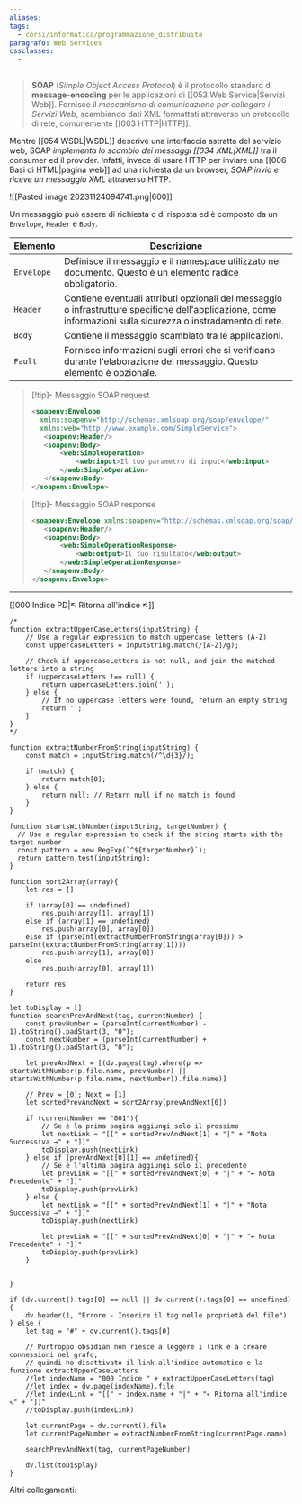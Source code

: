 ```yaml
---
aliases: 
tags:
  - corsi/informatica/programmazione_distribuita
paragrafo: Web Services
cssclasses:
  - 
---
```

>**SOAP** (*Simple Object Access Protocol*) è il protocollo standard di **message-encoding** per le applicazioni di [[053 Web Service|Servizi Web]]. Fornisce il *meccanismo di comunicazione per collegare i Servizi Web*, scambiando dati XML formattati attraverso un protocollo di rete, comunemente [[003 HTTP|HTTP]].

Mentre [[054 WSDL|WSDL]] descrive una interfaccia astratta del servizio web, SOAP *implementa lo scambio dei messaggi [[034 XML|XML]]* tra il consumer ed il provider. 
Infatti, invece di usare HTTP per inviare una [[006 Basi di HTML|pagina web]] ad una richiesta da un browser, *SOAP invia e riceve un messaggio XML* attraverso HTTP.

![[Pasted image 20231124094741.png|600]]

Un messaggio può essere di richiesta o di risposta ed è composto da un `Envelope`, `Header` e `Body`.

| Elemento  | Descrizione                                                                                                           |
|-----------|-----------------------------------------------------------------------------------------------------------------------|
| `Envelope`  | Definisce il messaggio e il namespace utilizzato nel documento. Questo è un elemento radice obbligatorio.            |
| `Header`    | Contiene eventuali attributi opzionali del messaggio o infrastrutture specifiche dell'applicazione, come informazioni sulla sicurezza o instradamento di rete. |
| `Body`      | Contiene il messaggio scambiato tra le applicazioni.                                                                 |
| `Fault`     | Fornisce informazioni sugli errori che si verificano durante l'elaborazione del messaggio. Questo elemento è opzionale.|


> [!tip]- Messaggio SOAP request
>```xml
><soapenv:Envelope 
>	xmlns:soapenv="http://schemas.xmlsoap.org/soap/envelope/" 
>	xmlns:web="http://www.example.com/SimpleService">
>    <soapenv:Header/>
>    <soapenv:Body>
>        <web:SimpleOperation>
>            <web:input>Il tuo parametro di input</web:input>
>        </web:SimpleOperation>
>    </soapenv:Body>
></soapenv:Envelope>
>```

> [!tip]- Messaggio SOAP response
>```xml
><soapenv:Envelope xmlns:soapenv="http://schemas.xmlsoap.org/soap/envelope/" xmlns:web="http://www.example.com/SimpleService">
>    <soapenv:Header/>
>    <soapenv:Body>
>        <web:SimpleOperationResponse>
>            <web:output>Il tuo risultato</web:output>
>        </web:SimpleOperationResponse>
>    </soapenv:Body>
></soapenv:Envelope>
>
>```



___
[[000 Indice PD|↖ Ritorna all'indice ↖]]

```dataviewjs
/*
function extractUpperCaseLetters(inputString) {
	// Use a regular expression to match uppercase letters (A-Z)
	const uppercaseLetters = inputString.match(/[A-Z]/g);
	
	// Check if uppercaseLetters is not null, and join the matched letters into a string
	if (uppercaseLetters !== null) {
		return uppercaseLetters.join('');
	} else {
	    // If no uppercase letters were found, return an empty string
	    return '';
	}
}
*/

function extractNumberFromString(inputString) {
	const match = inputString.match(/^\d{3}/);
	
	if (match) {
		return match[0];
	} else {
		return null; // Return null if no match is found
	}
}

function startsWithNumber(inputString, targetNumber) {
  // Use a regular expression to check if the string starts with the target number
  const pattern = new RegExp(`^${targetNumber}`);
  return pattern.test(inputString);
}

function sort2Array(array){
	let res = []
	
	if (array[0] == undefined)
		res.push(array[1], array[1])
	else if (array[1] == undefined)
		res.push(array[0], array[0])
	else if (parseInt(extractNumberFromString(array[0])) > parseInt(extractNumberFromString(array[1])))
		res.push(array[1], array[0])
	else
		res.push(array[0], array[1])
	
	return res
}

let toDisplay = []
function searchPrevAndNext(tag, currentNumber) {
	const prevNumber = (parseInt(currentNumber) - 1).toString().padStart(3, "0");
	const nextNumber = (parseInt(currentNumber) + 1).toString().padStart(3, "0");
	
	let prevAndNext = [(dv.pages(tag).where(p => startsWithNumber(p.file.name, prevNumber) || startsWithNumber(p.file.name, nextNumber)).file.name)]
	
	// Prev = [0]; Next = [1]
	let sortedPrevAndNext = sort2Array(prevAndNext[0])
	
	if (currentNumber == "001"){ 
		// Se è la prima pagina aggiungi solo il prossimo
		let nextLink = "[[" + sortedPrevAndNext[1] + "|" + "Nota Successiva →" + "]]"
		toDisplay.push(nextLink)
	} else if (prevAndNext[0][1] == undefined){
		// Se è l'ultima pagina aggiungi solo il precedente
		let prevLink = "[[" + sortedPrevAndNext[0] + "|" + "← Nota Precedente" + "]]"
		toDisplay.push(prevLink)
	} else {
		let nextLink = "[[" + sortedPrevAndNext[1] + "|" + "Nota Successiva →" + "]]"
		toDisplay.push(nextLink)
		
		let prevLink = "[[" + sortedPrevAndNext[0] + "|" + "← Nota Precedente" + "]]"
		toDisplay.push(prevLink)
	}
	
	
}

if (dv.current().tags[0] == null || dv.current().tags[0] == undefined){
	dv.header(1, "Errore - Inserire il tag nelle proprietà del file")
} else {
	let tag = "#" + dv.current().tags[0]

	// Purtroppo obsidian non riesce a leggere i link e a creare connessioni nel grafo,
	// quindi ho disattivato il link all'indice automatico e la funzione extractUpperCaseLetters
	//let indexName = "000 Indice " + extractUpperCaseLetters(tag)
	//let index = dv.page(indexName).file
	//let indexLink = "[[" + index.name + "|" + "↖ Ritorna all'indice ↖" + "]]"
	//toDisplay.push(indexLink)
	
	let currentPage = dv.current().file
	let currentPageNumber = extractNumberFromString(currentPage.name)
	
	searchPrevAndNext(tag, currentPageNumber)
	
	dv.list(toDisplay)
}
```

Altri collegamenti: 